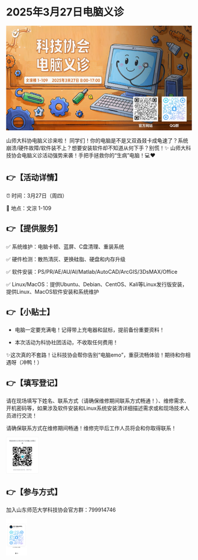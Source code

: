 # 2025年3月27日电脑义诊

<img src="../images/activities/20250327dnyz_post.jpg">

山师大科协电脑义诊来啦！
同学们！你的电脑是不是又双叒叕卡成龟速了？系统崩溃/硬件故障/软件装不上？想要安装软件却不知道从何下手？别慌！✨
山师大科技协会电脑义诊活动强势来袭！手把手拯救你的“生病”电脑！💻❤️

## 👉【活动详情】

⏰ 时间：3月27日（周四）

📍 地点：文淙 1-109


## 👉【提供服务】

✅ 系统维护：电脑卡顿、蓝屏、C盘清理、重装系统

✅ 硬件检测：散热清灰、更换硅脂、硬盘和内存升级

✅ 软件安装：PS/PR/AE/AU/AI/Matlab/AutoCAD/ArcGIS/3DsMAX/Office

✅ Linux/MacOS：提供Ubuntu、Debian、CentOS、Kali等Linux发行版安装，提供Linux、MacOS软件安装和系统维护


## 👉【小贴士】
- 电脑一定要充满电！记得带上充电器和鼠标，提前备份重要资料！

- 本次活动为科协社团活动，不收取任何费用！

✨这次真的不套路！让科技协会帮你告别“电脑emo”，重获流畅体验！期待和你相遇呀（冲鸭！）

## 👉【填写登记】

请在现场填写下姓名、联系方式（请确保维修期间联系方式畅通！）、维修需求、开机密码等，如果涉及软件安装和Linux系统安装清详细描述需求或和现场技术人员进行交流！

请确保联系方式在维修期间畅通！维修完毕后工作人员将会和你取得联系！

<a target="_blank" href="https://f.wps.cn/g/186iZaGg"><img src="../images/activities/20250327dnyz_signup.png" height="100px"></a>

## 👉【参与方式】
加入山东师范大学科技协会官方群：799914746

<a target="_blank" href="https://qm.qq.com/cgi-bin/qm/qr?k=nr1-zhPN5I_bfipzd2LrhbaE0Qvep0Lm&jump_from=webapi&authKey=Y15yWupz7AzJlv7yV+uHXdtq1dc6bGSTQ2rm6PI3i++AILuj99k51oTfKDq2NoEr"><img src="../public/qrcode.jpg" height="100px"></a>